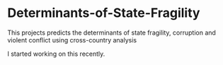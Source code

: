 # Determinants-of-State-Fragility
This projects predicts the determinants of state fragility, corruption and violent conflict using cross-country analysis

I started working on this recently. 
